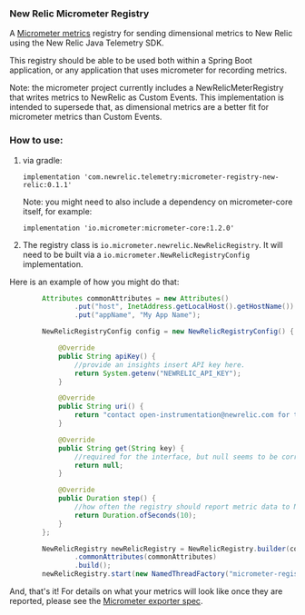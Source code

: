 ### New Relic Micrometer Registry
A [Micrometer metrics](https://micrometer.io/) registry for sending dimensional metrics to New Relic using the New Relic Java Telemetry SDK.

This registry should be able to be used both within a Spring Boot application, or any application that uses
micrometer for recording metrics.

Note: the micrometer project currently includes a NewRelicMeterRegistry that writes metrics to NewRelic as 
Custom Events. This implementation is intended to supersede that, as dimensional metrics are a better fit
for micrometer metrics than Custom Events.

### How to use:

1) via gradle: 
  
    `implementation 'com.newrelic.telemetry:micrometer-registry-new-relic:0.1.1'`

    Note: you might need to also include a dependency on micrometer-core itself, for example:

    `implementation 'io.micrometer:micrometer-core:1.2.0'`

2) The registry class is `io.micrometer.newrelic.NewRelicRegistry`. 
It will need to be built via a `io.micrometer.NewRelicRegistryConfig` implementation.

Here is an example of how you might do that:

```java
        Attributes commonAttributes = new Attributes()
                .put("host", InetAddress.getLocalHost().getHostName())
                .put("appName", "My App Name");

        NewRelicRegistryConfig config = new NewRelicRegistryConfig() {

            @Override
            public String apiKey() {
                //provide an insights insert API key here.
                return System.getenv("NEWRELIC_API_KEY");
            }

            @Override
            public String uri() {
                return "contact open-instrumentation@newrelic.com for the metric api endpoint";
            }

            @Override
            public String get(String key) {
                //required for the interface, but null seems to be correct for this use-case.
                return null;
            }

            @Override
            public Duration step() {
                //how often the registry should report metric data to New Relic.
                return Duration.ofSeconds(10);
            }
        };

        NewRelicRegistry newRelicRegistry = NewRelicRegistry.builder(config)
                .commonAttributes(commonAttributes)
                .build();
        newRelicRegistry.start(new NamedThreadFactory("micrometer-registry"));

```


And, that's it! For details on what your metrics will look like once they are reported, please see the [Micrometer exporter spec](https://github.com/newrelic/exporter-specs). 
